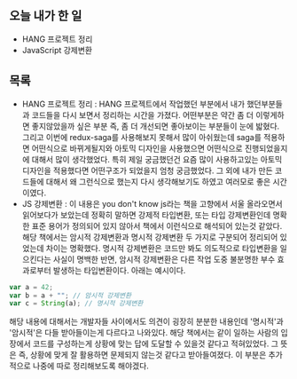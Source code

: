 ## 오늘 내가 한 일
- HANG 프로젝트 정리
- JavaScript 강제변환

## 목록
- HANG 프로젝트 정리 : HANG 프로젝트에서 작업했던 부분에서 내가 했던부분들과 코드들을 다시 보면서 정리하는 시간을 가졌다. 어떤부분은 약간 좀 더 이렇게하면 좋지않았을까 싶은 부분 즉, 좀 더 개선되면 좋아보이는 부분들이 눈에 밟혔다. 그리고 이번에 redux-saga를 사용해보지 못해서 많이 아쉬웠는데 saga를 적용하면 어떤식으로 바뀌게될지와 아토믹 디자인을 사용했으면 어떤식으로 진행되었을지에 대해서 많이 생각했었다. 특히 제일 궁금했던건 요즘 많이 사용하고있는 아토믹 디자인을 적용했다면 어떤구조가 되었을지 엄청 궁금했었다. 그 외에 내가 만든 코드들에 대해서 왜 그런식으로 했는지 다시 생각해보기도 하였고 여러모로 좋은 시간이였다.
- JS 강제변환 : 이 내용은 you don't know js라는 책을 고향에서 서울 올라오면서 읽어보다가 보았는데 정확히 말하면 강제적 타입변환, 또는 타입 강제변환인데 명확한 표준 용어가 정의되어 있지 않아서 책에서 이런식으로 해석되어 있는것 같았다. 해당 책에서는 암시적 강제변환과 명시적 강제변환 두 가지로 구분되어 정리되어 있었는데 차이는 명확했다. 명시적 강제변환은 코드만 봐도 의도적으로 타입변환을 일으킨다는 사실이 명백한 반면, 암시적 강제변환은 다른 작업 도중 불분명한 부수 효과로부터 발생하는 타입변환이다. 아래는 예시이다.
```javascript
var a = 42;
var b = a + ""; // 암시적 강제변환
var c = String(a); // 명시적 강제변환
```
해당 내용에 대해서는 개발자들 사이에서도 의견이 굉장히 분분한 내용인데 '명시적'과 '암시적'은 다들 받아들이는게 다르다고 나와있다. 해당 책에서는 같이 일하는 사람의 입장에서 코드를 구성하는게 상황에 맞는 답에 도달할 수 있을것 같다고 적혀있었다. 그 뜻은 즉, 상황에 맞게 잘 활용하면 문제되지 않는것 같다고 받아들여졌다. 이 부분은 추가적으로 나중에 따로 정리해보도록 해야겠다.

